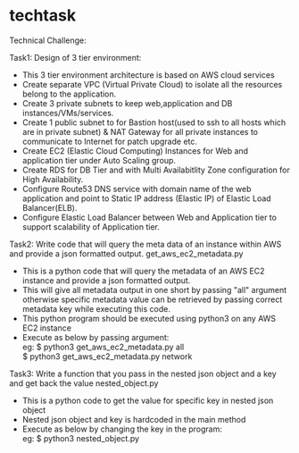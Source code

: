# techtask

Technical Challenge:

Task1: Design of 3 tier environment:
- This 3 tier environment architecture is based on AWS cloud services
- Create separate VPC (Virtual Private Cloud) to isolate all the resources belong to the application.
- Create 3 private subnets to keep web,application and DB instances/VMs/services.
- Create 1 public subnet to for Bastion host(used to ssh to all hosts which are in private subnet) & NAT Gateway for all private instances to 
communicate to Internet for patch upgrade etc.
- Create EC2 (Elastic Cloud Computing) Instances for Web and application tier under Auto Scaling group.
- Create RDS for DB Tier and with Multi Availabitlity Zone configuration for High Availability.
- Configure Route53 DNS service with domain name of the web application and point to Static IP address (Elastic IP) of Elastic Load Balancer(ELB).
- Configure Elastic Load Balancer between Web and Application tier to support scalability of Application tier.


Task2: Write code that will query the meta data of an instance within AWS and provide a json formatted output. 
get_aws_ec2_metadata.py
- This is a python code that will query the metadata of an AWS EC2 instance and provide a json formatted output.
- This will give all metadata output in one short by passing "all" argument otherwise specific metadata value 
  can be retrieved by passing correct metadata key while executing this code.
- This python program should be executed using python3 on any AWS EC2 instance
- Execute as below by passing argument:\
  eg: $ python3 get_aws_ec2_metadata.py all\
      $ python3 get_aws_ec2_metadata.py network

Task3: Write a function that you pass in the nested json object and a key and get back the value
nested_object.py
-  This is a python code to get the value for specific key in nested json object
-  Nested json object and key is hardcoded in the main method
-  Execute as below by changing the key in the program:\
    eg: $ python3 nested_object.py
